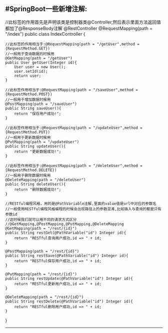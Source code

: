 #SpringBoot一些新增注解:
---------------------------------
//此标签的作用首先是声明该类是控制器类@Controller,然后表示里面方法返回值都加了@ResponseBody注解
@RestController
@RequestMapping(path = "/index")
public class IndexController {

    //此标签的作用相当于:@RequestMapping(path = "/getUser",method = {RequestMethod.GET})
    //一般用于查询数据的时候用
    @GetMapping(path = "/getUser")
    public User getUser(Integer id){
        User user = new User();
        user.setId(id);
        return user;
    }

    //此标签作用相当于:@RequestMapping(path = "/saveUser",method = {RequestMethod.POST})
    //一般用于增加数据时候用
    @PostMapping(path = "/saveUser")
    public String saveUser(){
        return "保存用户成功!";
    }

    //此标签作用相当于:@RequestMapping(path = "/updateUser",method = {RequestMethod.PUT})
    //一般用于更新数据时候用
    @PutMapping(path = "/updateUser")
    public String updateUser(){
        return "更新数据成功!";
    }

    //此标签作用相当于:@RequestMapping(path = "/deleteUser",method = {RequestMethod.DELETE})
    //一般用于删除数据时候用
    @DeleteMapping(path = "/deleteUser")
    public String deleteUser(){
        return "删除数据成功!";
    }

    //RESTful编程风格，用的是@PathVariable注解,里面的value值是url中对应的参数名
    //一般使用RESTful编程风格编程的时候会出现路径上的参数混淆,比如插入与查询的都是只有参数id
    //这时候我们就可以用不同的请求方式区分
    //@GetMapping,@PostMapping,@PutMapping,@DeleteMapping
    @GetMapping(path = "/rest/{id}")
    public String restGet(@PathVariable("id") Integer id){
        return "RESTful查询用户成功,id => " + id;
    }

    @PostMapping(path = "/rest/{id}")
    public String restSave(@PathVariable("id") Integer id){
        return "RESTful保存用户成功,id => " + id;
    }

    @PutMapping(path = "/rest/{id}")
    public String restUpdate(@PathVariable("id") Integer id){
        return "RESTful更新用户成功,id => " + id;
    }

    @DeleteMapping(path = "/rest/{id}")
    public String restDelete(@PathVariable("id") Integer id){
        return "RESTful删除用户成功,id => " + id;
    }
}

---------------------------------